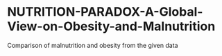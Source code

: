 # NUTRITION-PARADOX-A-Global-View-on-Obesity-and-Malnutrition
Comparison of malnutrition and obesity from the given data

